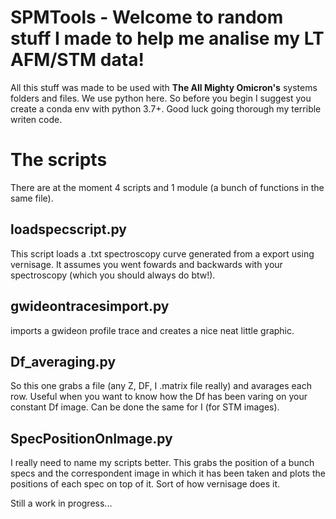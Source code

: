 # SPMTools - Welcome to random stuff I made to help me analise my LT AFM/STM data!

All this stuff was made to be used with **The All Mighty Omicron's** systems folders and files.
We use python here. So before you begin I suggest you create a conda env with python 3.7+. 
Good luck going thorough my terrible writen code. 
 
# The scripts

There are at the moment 4 scripts and 1 module (a bunch of functions in the same file).

## loadspecscript.py

This script loads a .txt spectroscopy curve generated from a export using vernisage.
It assumes you went fowards and backwards with your spectroscopy (which you should always do btw!).

## gwideontracesimport.py

imports a gwideon profile trace and creates a nice neat little graphic. 

## Df_averaging.py

So this one grabs a file (any Z, DF, I .matrix file really) and avarages each row. 
Useful when you want to know how the Df has been varing on your constant Df image. 
Can be done the same for I (for STM images).

## SpecPositionOnImage.py

I really need to name my scripts better. This grabs the position of a bunch specs
and the correspondent image in which it has been taken and plots the positions of each spec on top of it. 
Sort of how vernisage does it. 

Still a work in progress...
